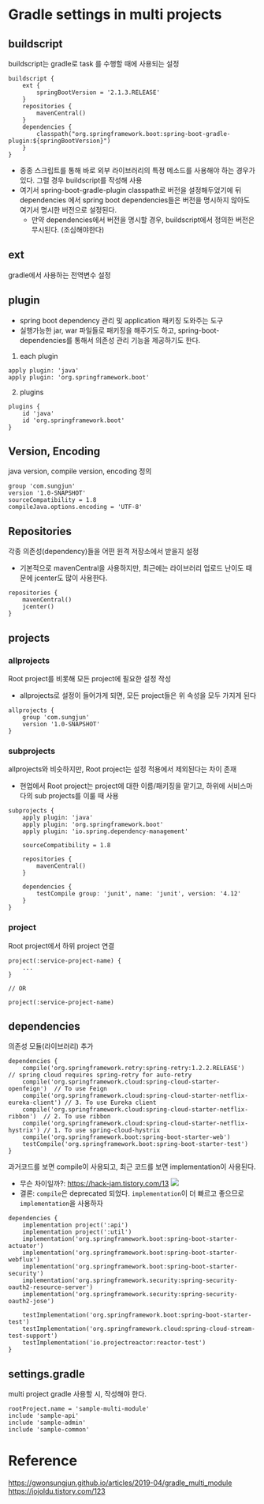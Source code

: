 # Gradle settings in multi projects
## buildscript
buildscript는 gradle로 task 를 수행할 때에 사용되는 설정
```
buildscript {
    ext {
        springBootVersion = '2.1.3.RELEASE'
    }
    repositories {
        mavenCentral()
    }
    dependencies {
        classpath("org.springframework.boot:spring-boot-gradle-plugin:${springBootVersion}")
    }
}
```

- 종종 스크립트를 통해 바로 외부 라이브러리의 특정 메소드를 사용해야 하는 경우가 있다. 그럴 경우 buildscript를 작성해 사용
- 여기서 spring-boot-gradle-plugin classpath로 버전을 설정해두었기에 뒤 dependencies 에서 spring boot dependencies들은 버전을 명시하지 않아도 여기서 명시한 버전으로 설정된다.
  - 만약 dependencies에서 버전을 명시할 경우, buildscript에서 정의한 버전은 무시된다. (조심해야한다)

## ext
gradle에서 사용하는 전역변수 설정

## plugin
- spring boot dependency 관리 및 application 패키징 도와주는 도구
- 실행가능한 jar, war 파일들로 패키징을 해주기도 하고, spring-boot-dependencies를 통해서 의존성 관리 기능을 제공하기도 한다.

1. each plugin
```
apply plugin: 'java'
apply plugin: 'org.springframework.boot'
```
2. plugins
```
plugins {
    id 'java'
    id 'org.springframework.boot'
}
```

## Version, Encoding
java version, compile version, encoding 정의
```
group 'com.sungjun'
version '1.0-SNAPSHOT'
sourceCompatibility = 1.8
compileJava.options.encoding = 'UTF-8'
```

## Repositories
각종 의존성(dependency)들을 어떤 원격 저장소에서 받을지 설정
- 기본적으로 mavenCentral을 사용하지만, 최근에는 라이브러리 업로드 난이도 때문에 jcenter도 많이 사용한다.
```
repositories {
    mavenCentral()
    jcenter()
}
```

## projects
### allprojects
Root project를 비롯해 모든 project에 필요한 설정 작성
- allprojects로 설정이 들어가게 되면, 모든 project들은 위 속성을 모두 가지게 된다
```
allprojects {
    group 'com.sungjun'
    version '1.0-SNAPSHOT'
}
```

### subprojects
allprojects와 비슷하지만, Root project는 설정 적용에서 제외된다는 차이 존재
- 현업에서 Root project는 project에 대한 이름/패키징을 맡기고, 하위에 서비스마다의 sub projects를 이룰 때 사용
```
subprojects {
    apply plugin: 'java'
    apply plugin: 'org.springframework.boot'
    apply plugin: 'io.spring.dependency-management'

    sourceCompatibility = 1.8

    repositories {
        mavenCentral()
    }

    dependencies {
        testCompile group: 'junit', name: 'junit', version: '4.12'
    }
}
```

### project
Root project에서 하위 project 연결
```
project(:service-project-name) {
    ...
}

// OR

project(:service-project-name)

```

## dependencies
의존성 모듈(라이브러리) 추가
```
dependencies {
    compile('org.springframework.retry:spring-retry:1.2.2.RELEASE')  // spring cloud requires spring-retry for auto-retry
    compile('org.springframework.cloud:spring-cloud-starter-openfeign')  // To use Feign
    compile('org.springframework.cloud:spring-cloud-starter-netflix-eureka-client') // 3. To use Eureka client
    compile('org.springframework.cloud:spring-cloud-starter-netflix-ribbon')  // 2. To use ribbon
    compile('org.springframework.cloud:spring-cloud-starter-netflix-hystrix') // 1. To use spring-cloud-hystrix
    compile('org.springframework.boot:spring-boot-starter-web')
    testCompile('org.springframework.boot:spring-boot-starter-test')
}

```

과거코드를 보면 compile이 사용되고, 최근 코드를 보면 implementation이 사용된다.
- 무슨 차이일까?: https://hack-jam.tistory.com/13
![](https://user-images.githubusercontent.com/37873745/109424705-11274980-7a28-11eb-8287-c1466dc2f78f.png)
- 결론: `compile`은 deprecated 되었다. `implementation`이 더 빠르고 좋으므로 `implementation`을 사용하자
```
dependencies {
	implementation project(':api')
	implementation project(':util')
	implementation('org.springframework.boot:spring-boot-starter-actuator')
	implementation('org.springframework.boot:spring-boot-starter-webflux')
	implementation('org.springframework.boot:spring-boot-starter-security')
	implementation('org.springframework.security:spring-security-oauth2-resource-server')
	implementation('org.springframework.security:spring-security-oauth2-jose')

	testImplementation('org.springframework.boot:spring-boot-starter-test')
	testImplementation('org.springframework.cloud:spring-cloud-stream-test-support')
	testImplementation('io.projectreactor:reactor-test')
}
```

## settings.gradle
multi project gradle 사용할 시, 작성해야 한다.
```
rootProject.name = 'sample-multi-module'
include 'sample-api'
include 'sample-admin'
include 'sample-common'
```

# Reference
https://gwonsungjun.github.io/articles/2019-04/gradle_multi_module
https://jojoldu.tistory.com/123